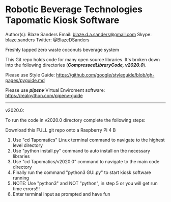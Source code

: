 # Robotic Beverage Technologies Tapomatic Kiosk Software

Author(s): Blaze Sanders Email: blaze.d.a.sanders@gmail.com Skype: blaze.sanders Twitter: @BlazeDSanders

Freshly tapped zero waste coconuts beverage system

This Git repo holds code for many open source libraries. It's broken down into the following directories (***CompressedLibraryCode, v2020.0***).

Please use Style Guide: https://github.com/google/styleguide/blob/gh-pages/pyguide.md

Please use ***pipenv*** Virtual Enviroment software: https://realpython.com/pipenv-guide

***
v2020.0:

To run the code in v2020.0 directory complete the following steps:

Download this FULL git repo onto a Raspberry Pi 4 B
1. Use "cd Tapomatics" Linux terminal command to navigate to the highest level directory
2. Use "python install.py" command to auto install on the necessary libraries
3. Use "cd Tapomatics/v2020.0" command to navigate to the main code directory
4. Finally run the command "python3 GUI.py" to start kiosk software running
5. NOTE: Use "python3" and NOT "python", in step 5 or you will get run time errors!!!
6. Enter terminal input as prompted and have fun
